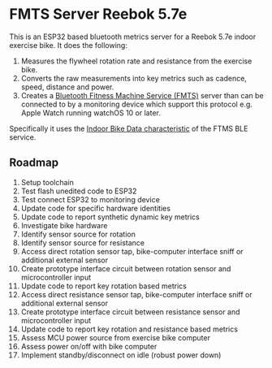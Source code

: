 # FMTS Server Reebok 5.7e

This is an ESP32 based bluetooth metrics server for a Reebok 5.7e indoor exercise bike. It does the following:

1. Measures the flywheel rotation rate and resistance from the exercise bike.
2. Converts the raw measurements into key metrics such as cadence, speed, distance and power.
3. Creates a [Bluetooth Fitness Machine Service (FMTS)](https://www.bluetooth.com/specifications/specs/fitness-machine-service-1-0/) server than can be connected to by a monitoring device which support this protocol e.g. Apple Watch running watchOS 10 or later.

Specifically it uses the [Indoor Bike Data characteristic](https://www.bluetooth.com/wp-content/uploads/Sitecore-Media-Library/Gatt/Xml/Characteristics/org.bluetooth.characteristic.indoor_bike_data.xml) of the FTMS BLE service.

## Roadmap
1. Setup toolchain
2. Test flash unedited code to ESP32
3. Test connect ESP32 to monitoring device
4. Update code for specific hardware identities
5. Update code to report synthetic dynamic key metrics
6. Investigate bike hardware
7. Identify sensor source for rotation
8. Identify sensor source for resistance
9. Access direct rotation sensor tap, bike-computer interface sniff or additional external sensor
10. Create prototype interface circuit between rotation sensor and microcontroller input
11. Update code to report key rotation based metrics
12. Access direct resistance sensor tap, bike-computer interface sniff or additional external sensor
13. Create prototype interface circuit between resistance sensor and microcontroller input
14. Update code to report key rotation and resistance based metrics
15. Assess MCU power source from exercise bike computer
16. Assess power on/off with bike computer
17. Implement standby/disconnect on idle (robust power down)
